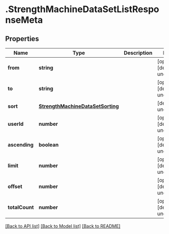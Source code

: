 # .StrengthMachineDataSetListResponseMeta

## Properties

Name | Type | Description | Notes
------------ | ------------- | ------------- | -------------
**from** | **string** |  | [optional] [default to undefined]
**to** | **string** |  | [optional] [default to undefined]
**sort** | [**StrengthMachineDataSetSorting**](StrengthMachineDataSetSorting.md) |  | [default to undefined]
**userId** | **number** |  | [optional] [default to undefined]
**ascending** | **boolean** |  | [optional] [default to undefined]
**limit** | **number** |  | [optional] [default to undefined]
**offset** | **number** |  | [optional] [default to undefined]
**totalCount** | **number** |  | [optional] [default to undefined]


[[Back to API list]](../README.md#documentation-for-api-endpoints) [[Back to Model list]](../README.md#documentation-for-models) [[Back to README]](../README.md)
